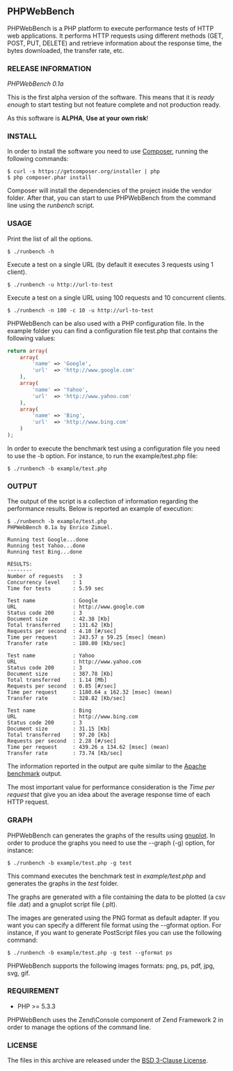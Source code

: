 ## PHPWebBench

PHPWebBench is a PHP platform to execute performance tests of HTTP web applications.
It performs HTTP requests using different methods (GET, POST, PUT, DELETE) and retrieve
information about the response time, the bytes downloaded, the transfer rate, etc.


### RELEASE INFORMATION

*PHPWebBench 0.1a*

This is the first alpha version of the software. This means that it is *ready enough* to start
testing but not feature complete and not production ready.

As this software is **ALPHA**, **Use at your own risk**!


### INSTALL

In order to install the software you need to use [Composer](http://getcomposer.org/),
running the following commands:

    $ curl -s https://getcomposer.org/installer | php
    $ php composer.phar install

Composer will install the dependencies of the project inside the vendor folder.
After that, you can start to use PHPWebBench from the command line using the *runbench*
script.

### USAGE

Print the list of all the options.

    $ ./runbench -h

Execute a test on a single URL (by default it executes 3 requests using 1 client).

    $ ./runbench -u http://url-to-test

Execute a test on a single URL using 100 requests and 10 concurrent clients.

    $ ./runbench -n 100 -c 10 -u http://url-to-test

PHPWebBench can be also used with a PHP configuration file. In the example folder you can
find a configuration file test.php that contains the following
values:

```php
return array(
    array(
        'name' => 'Google',
        'url'  => 'http://www.google.com'
    ),
    array(
        'name' => 'Yahoo',
        'url'  => 'http://www.yahoo.com'
    ),
    array(
        'name' => 'Bing',
        'url'  => 'http://www.bing.com'
    )
);
```

In order to execute the benchmark test using a configuration file you need to
use the -b option. For instance, to run the example/test.php file:

    $ ./runbench -b example/test.php


### OUTPUT

The output of the script is a collection of information regarding the performance
results. Below is reported an example of execution:

    $ ./runbench -b example/test.php
    PHPWebBench 0.1a by Enrico Zimuel.

    Running test Google...done
    Running test Yahoo...done
    Running test Bing...done

    RESULTS:
    --------
    Number of requests   : 3
    Concurrency level    : 1
    Time for tests       : 5.59 sec

    Test name            : Google
    URL                  : http://www.google.com
    Status code 200      : 3
    Document size        : 42.38 [Kb] 
    Total transferred    : 131.62 [Kb] 
    Requests per second  : 4.10 [#/sec]
    Time per request     : 243.57 ± 59.25 [msec] (mean)
    Transfer rate        : 180.00 [Kb/sec]

    Test name            : Yahoo
    URL                  : http://www.yahoo.com
    Status code 200      : 3
    Document size        : 387.78 [Kb] 
    Total transferred    : 1.14 [Mb] 
    Requests per second  : 0.85 [#/sec]
    Time per request     : 1180.64 ± 162.32 [msec] (mean)
    Transfer rate        : 328.82 [Kb/sec]

    Test name            : Bing
    URL                  : http://www.bing.com
    Status code 200      : 3
    Document size        : 31.15 [Kb] 
    Total transferred    : 97.20 [Kb] 
    Requests per second  : 2.28 [#/sec]
    Time per request     : 439.26 ± 134.62 [msec] (mean)
    Transfer rate        : 73.74 [Kb/sec]



The information reported in the output are quite similar to the
[Apache benchmark](http://httpd.apache.org/docs/2.2/programs/ab.html) output.

The most important value for performance consideration is the *Time per request*
that give you an idea about the average response time of each HTTP request.

### GRAPH

PHPWebBench can generates the graphs of the results using [gnuplot](http://www.gnuplot.info/).
In order to produce the graphs you need to use the --graph (-g) option, for instance:

    $ ./runbench -b example/test.php -g test

This command executes the benchmark test in *example/test.php* and generates the
graphs in the *test* folder.

The graphs are generated with a file containing the data to be plotted (a csv file .dat) and
a gnuplot script file (.plt).

The images are generated using the PNG format as default adapter. If you want you can specify
a different file format using the --gformat option. For instance, if you want to generate 
PostScript files you can use the following command:

    $ ./runbench -b example/test.php -g test --gformat ps

PHPWebBench supports the following images formats: png, ps, pdf, jpg, svg, gif.


### REQUIREMENT

 - PHP >= 5.3.3

PHPWebBench uses the Zend\Console component of Zend Framework 2 in order to manage the
options of the command line. 

### LICENSE

The files in this archive are released under the
[BSD 3-Clause License](http://opensource.org/licenses/BSD-3-Clause).
